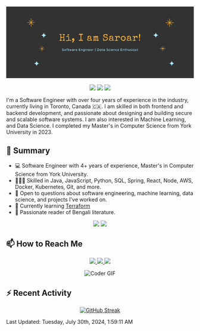 <p align="center">
 <img src="https://raw.githubusercontent.com/golamSaroar/golamsaroar/master/cover.png" alt="Sk Golam Saroar">
</p>

<p align="center">
 <img src="https://img.shields.io/github/last-commit/golamSaroar/golamsaroar">
 <a href="https://github.com/golamSaroar?tab=repositories"><img src="https://img.shields.io/github/stars/golamSaroar?affiliations=OWNER%2CCOLLABORATOR&color=success"></a>
 <a href="https://github.com/golamsaroar/?tab=followers"><img src="https://img.shields.io/github/followers/golamsaroar?label=Followers&color=success"></a>
</p>

I'm a Software Engineer with over four years of experience in the industry, currently living in Toronto, Canada :canada:. I am skilled in both frontend and backend development, and passionate about designing and building secure and scalable software systems. I am also interested in Machine Learning, and Data Science. I completed my Master's in Computer Science from York University in 2023.

## 🌯 Summary

- 💻 Software Engineer with 4+ years of experience, Master's in Computer Science from York University.
- 👨🏼‍💻 Skilled in Java, JavaScript, Python, SQL, Spring, React, Node, AWS, Docker, Kubernetes, Git, and more.
- 💬 Open to questions about software engineering, machine learning, data science, and projects I've worked on.
- 🌱 Currently learning [Terraform](https://www.terraform.io/)
- 📖 Passionate reader of Bengali literature.

<p align = "center">
  <img src="https://github-readme-stats.vercel.app/api?username=golamsaroar&count_private=true&show_icons=true&theme=graywhite&line_height=27&hide_border=true">
  <img src="https://github-readme-stats.vercel.app/api/top-langs/?username=golamsaroar&hide=jupyter%20notebook,html&theme=graywhite&hide_border=true">
</p>

<!--## 🔖 Featured Projects

<p align="center">
  <a href="https://github.com/golamSaroar/facial-expression-detection">
   <img align="center" src="https://github-readme-stats.vercel.app/api/pin/?username=golamsaroar&repo=facial-expression-detection&theme=graywhite" />
  </a>
  <a href="https://github.com/golamSaroar/python-interactive-dashboard">
   <img align="center" src="https://github-readme-stats.vercel.app/api/pin/?username=golamsaroar&repo=python-interactive-dashboard&theme=graywhite" />
  </a>
</p> -->

## 📫 How to Reach Me

<p align="center">
 <a href="http://golamsaroar.com/">
  <img src="https://img.shields.io/badge/golamsaroar.com-%23206A5D.svg?&style=for-the-badge&logo=jquery&logoColor=white" />
 </a>
 <a href="https://www.linkedin.com/in/iamsaroar/">
  <img src="https://img.shields.io/badge/connect-%230077B5.svg?&style=for-the-badge&logo=linkedin&logoColor=white" />
 </a>
 <a href="mailto:emailsaroar@gmail.com">
  <img src="https://img.shields.io/badge/email-%23C14438.svg?&style=for-the-badge&logo=Gmail&logoColor=white" />
 </a>
</p>

<!-- ## 📈 My Programming Stats -->

<p align="center">
 <img src="https://camo.githubusercontent.com/7de37139d0b4c1ce40865e799b446c0e963a3dd8fb68d239707237c40604fa3d/68747470733a2f2f63646e2e6472696262626c652e636f6d2f75736572732f3733303730332f73637265656e73686f74732f363538313234332f6176656e746f2e676966" alt="Coder GIF" width="500">
</p>

<!--START_SECTION:waka-->

<!--END_SECTION:waka-->

## :zap: Recent Activity

<!--RECENT_ACTIVITY:start-->
<!--RECENT_ACTIVITY:end-->

<p align = "center">
 <a href="https://git.io/streak-stats"><img src="https://streak-stats.demolab.com/?user=golamSaroar" alt="GitHub Streak"></a>
</p>

<!--RECENT_ACTIVITY:last_update-->
Last Updated: Tuesday, July 30th, 2024, 1:59:11 AM
<!--RECENT_ACTIVITY:last_update_end-->
